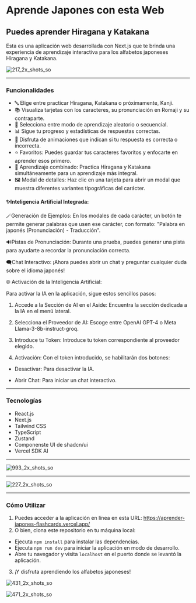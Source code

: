 # Aprende Japones con esta Web
## Puedes aprender Hiragana y Katakana

Esta es una aplicación web desarrollada con Next.js que te brinda una experiencia de aprendizaje interactiva para los alfabetos japoneses Hiragana y Katakana.

![217_2x_shots_so](https://github.com/user-attachments/assets/373e561e-4945-42f3-94ed-99bf5b93746b)

<hr>

### Funcionalidades

- 🔤 Elige entre practicar Hiragana, Katakana o próximamente, Kanji.
- 📚 Visualiza tarjetas con los caracteres, su pronunciación en Romaji y su contraparte.
- 🎲 Selecciona entre modo de aprendizaje aleatorio o secuencial.
- 📊 Sigue tu progreso y estadísticas de respuestas correctas.
- 💯 Disfruta de animaciones que indican si tu respuesta es correcta o incorrecta.
- ⭐ Favoritos: Puedes guardar tus caracteres favoritos y enfocarte en aprender esos primero.
- 🔄 Aprendizaje combinado: Practica Hiragana y Katakana simultáneamente para un aprendizaje más integral.
- 🖼️ Modal de detalles: Haz clic en una tarjeta para abrir un modal que muestra diferentes variantes tipográficas del carácter.
  
#### ✨Inteligencia Artificial Integrada:

🪄Generación de Ejemplos: En los modales de cada carácter, un botón te permite generar palabras que usen ese carácter, con formato: "Palabra en japonés (Pronunciación) - Traducción".

🔊Pistas de Pronunciación: Durante una prueba, puedes generar una pista para ayudarte a recordar la pronunciación correcta.

🗨️Chat Interactivo: ¡Ahora puedes abrir un chat y preguntar cualquier duda sobre el idioma japonés!

🌐 Activación de la Inteligencia Artificial:

Para activar la IA en la aplicación, sigue estos sencillos pasos:

1. Accede a la Sección de AI en el Aside: Encuentra la sección dedicada a la IA en el menú lateral.

2. Selecciona el Proveedor de AI: Escoge entre OpenAI GPT-4 o Meta Llama-3-8b-instruct-groq.

3. Introduce tu Token: Introduce tu token correspondiente al proveedor elegido.

4. Activación: Con el token introducido, se habilitarán dos botones:

- Desactivar: Para desactivar la IA.

- Abrir Chat: Para iniciar un chat interactivo.

<hr>

### Tecnologías

- React.js
- Next.js
- Tailwind CSS
- TypeScript
- Zustand
- Componenste UI de shadcn/ui
- Vercel SDK AI

<hr>

![993_2x_shots_so](https://github.com/user-attachments/assets/c53ddc47-0984-4389-a90d-f03a92137789)

<hr>

![227_2x_shots_so](https://github.com/user-attachments/assets/b066b8a2-cea0-4d80-ab18-ee82bea7cd7c)


<hr>

### Cómo Utilizar
1.  Puedes acceder a la aplicación en línea en esta URL: https://aprender-japones-flashcards.vercel.app/
2.  O bien, clona este repositorio en tu máquina local:
  - Ejecuta `npm install` para instalar las dependencias.
  - Ejecuta `npm run dev` para iniciar la aplicación en modo de desarrollo.
  - Abre tu navegador y visita `localhost` en el puerto donde se levantó la aplicación.
3.  ¡Y disfruta aprendiendo los alfabetos japoneses!

![431_2x_shots_so](https://github.com/user-attachments/assets/1386cbec-2e04-40ad-84b4-965c7f2aba22)

![471_2x_shots_so](https://github.com/user-attachments/assets/edcf9fdd-aba7-44a4-97ae-3dabdaddcf6b)



